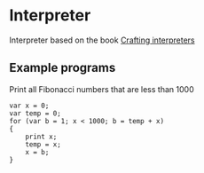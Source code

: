 # Interpreter
Interpreter based on the book [Crafting interpreters](https://craftinginterpreters.com/contents.html)

## Example programs
Print all Fibonacci numbers that are less than 1000
```
var x = 0;
var temp = 0;
for (var b = 1; x < 1000; b = temp + x)
{
	print x;
	temp = x;
	x = b;
}
```
  
